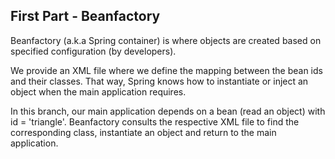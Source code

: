## First Part - Beanfactory

Beanfactory (a.k.a Spring container) is where objects are created based on specified configuration (by developers).

We provide an XML file where we define the mapping between the bean ids and their classes. That way, Spring knows how to instantiate or inject an object when the main application requires.

In this branch, our main application depends on a bean (read an object) with id = 'triangle'. Beanfactory consults the respective XML file to find the corresponding class, instantiate an object and return to the main application. 
